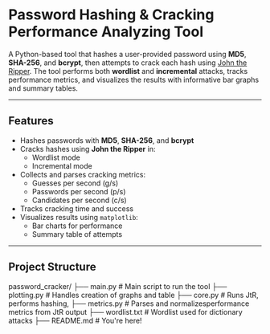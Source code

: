 # Password Hashing & Cracking Performance Analyzing Tool

A Python-based tool that hashes a user-provided password using **MD5**, **SHA-256**, and **bcrypt**, then attempts to crack each hash using [John the Ripper](https://www.openwall.com/john/). The tool performs both **wordlist** and **incremental** attacks, tracks performance metrics, and visualizes the results with informative bar graphs and summary tables.

---

## Features

- Hashes passwords with **MD5**, **SHA-256**, and **bcrypt**
- Cracks hashes using **John the Ripper** in:
  - Wordlist mode
  - Incremental mode
- Collects and parses cracking metrics:
  - Guesses per second (g/s)
  - Passwords per second (p/s)
  - Candidates per second (c/s)
- Tracks cracking time and success
- Visualizes results using `matplotlib`:
  - Bar charts for performance
  - Summary table of attempts

---

## Project Structure
password_cracker/
├── main.py                   # Main script to run the tool
├── plotting.py               # Handles creation of graphs and table
├── core.py                   # Runs JtR, performs hashing, 
├── metrics.py                # Parses and normalizesperformance metrics from JtR output
├── wordlist.txt              # Wordlist used for dictionary attacks
├── README.md                 # You're here!


